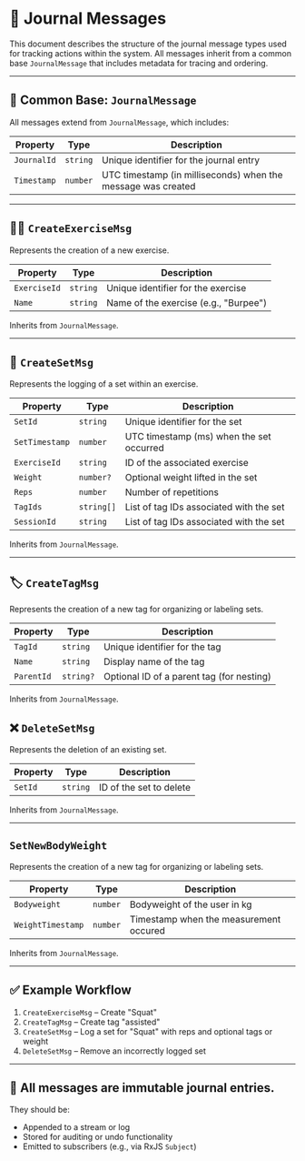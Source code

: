 # 📝 Journal Messages

This document describes the structure of the journal message types used for tracking actions within the system. All messages inherit from a common base `JournalMessage` that includes metadata for tracing and ordering.

---

## 📌 Common Base: `JournalMessage`

All messages extend from `JournalMessage`, which includes:

| Property    | Type     | Description                                                  |
| ----------- | -------- | ------------------------------------------------------------ |
| `JournalId` | `string` | Unique identifier for the journal entry                      |
| `Timestamp` | `number` | UTC timestamp (in milliseconds) when the message was created |

---

## 🏋️‍♂️ `CreateExerciseMsg`

Represents the creation of a new exercise.

| Property     | Type     | Description                                |
| ------------ | -------- | ------------------------------------------ |
| `ExerciseId` | `string` | Unique identifier for the exercise         |
| `Name`       | `string` | Name of the exercise (e.g., "Burpee") |

Inherits from `JournalMessage`.

---

## 🧱 `CreateSetMsg`

Represents the logging of a set within an exercise.

| Property       | Type       | Description                              |
| -------------- | ---------- | ---------------------------------------- |
| `SetId`        | `string`   | Unique identifier for the set            |
| `SetTimestamp` | `number`   | UTC timestamp (ms) when the set occurred |
| `ExerciseId`   | `string`   | ID of the associated exercise            |
| `Weight`       | `number?`  | Optional weight lifted in the set        |
| `Reps`         | `number`   | Number of repetitions                    |
| `TagIds`       | `string[]` | List of tag IDs associated with the set  |
| `SessionId`    | `string`   | List of tag IDs associated with the set  |

Inherits from `JournalMessage`.

---

## 🏷️ `CreateTagMsg`

Represents the creation of a new tag for organizing or labeling sets.

| Property   | Type      | Description                               |
| ---------- | --------- | ----------------------------------------- |
| `TagId`    | `string`  | Unique identifier for the tag             |
| `Name`     | `string`  | Display name of the tag                   |
| `ParentId` | `string?` | Optional ID of a parent tag (for nesting) |

Inherits from `JournalMessage`.


## ❌ `DeleteSetMsg`

Represents the deletion of an existing set.

| Property | Type     | Description             |
| -------- | -------- | ----------------------- |
| `SetId`  | `string` | ID of the set to delete |

Inherits from `JournalMessage`.

---

##  `SetNewBodyWeight`

Represents the creation of a new tag for organizing or labeling sets.

| Property          | Type      | Description                               |
| ----------------- | --------- | ----------------------------------------- |
| `Bodyweight`      | `number`  | Bodyweight of the user in kg              |
| `WeightTimestamp` | `number`  | Timestamp when the measurement occured    |

Inherits from `JournalMessage`.

---

## ✅ Example Workflow

1. `CreateExerciseMsg` – Create "Squat"
2. `CreateTagMsg` – Create tag "assisted"
3. `CreateSetMsg` – Log a set for "Squat" with reps and optional tags or weight
4. `DeleteSetMsg` – Remove an incorrectly logged set

---

## 🔄 All messages are immutable journal entries.

They should be:

* Appended to a stream or log
* Stored for auditing or undo functionality
* Emitted to subscribers (e.g., via RxJS `Subject`)
